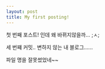```yaml
---
layout: post
title: My first posting!
---
```


첫 번째 포스트! 인데 왜 바뀌지않을까... ;ㅅ;

세 번쨰 커밋.. 변하지 않는 내 블로그......

파일 명을 잘못썼었네~~
